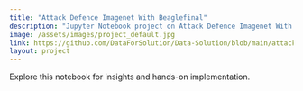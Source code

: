 ```yaml
---
title: "Attack Defence Imagenet With Beaglefinal"
description: "Jupyter Notebook project on Attack Defence Imagenet With Beaglefinal."
image: /assets/images/project_default.jpg
link: https://github.com/DataForSolution/Data-Solution/blob/main/attack_defence_imagenet_with_beagleFinal.ipynb
layout: project
---
```


Explore this notebook for insights and hands-on implementation.
